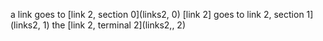 a link goes to [link 2, section 0](links2, 0)
[link 2] goes to link 2, section 1](links2, 1)
the [link 2, terminal 2](links2,, 2)

